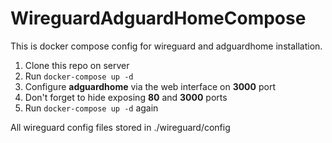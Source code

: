 # WireguardAdguardHomeCompose

This is docker compose config for wireguard and adguardhome installation.

1. Clone this repo on server
2. Run `docker-compose up -d`
3. Configure **adguardhome** via the web interface on **3000** port
4. Don't forget to hide exposing **80** and **3000** ports
5. Run `docker-compose up -d` again

All wireguard config files stored in ./wireguard/config
